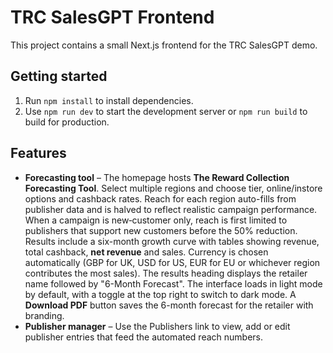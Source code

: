 # TRC SalesGPT Frontend
This project contains a small Next.js frontend for the TRC SalesGPT demo.

## Getting started

1. Run `npm install` to install dependencies.
2. Use `npm run dev` to start the development server or `npm run build` to build for production.

## Features

 - **Forecasting tool** – The homepage hosts **The Reward Collection Forecasting Tool**. Select multiple regions and choose tier, online/instore options and cashback rates. Reach for each region auto-fills from publisher data and is halved to reflect realistic campaign performance. When a campaign is new‑customer only, reach is first limited to publishers that support new customers before the 50% reduction. Results include a six-month growth curve with tables showing revenue, total cashback, **net revenue** and sales. Currency is chosen automatically (GBP for UK, USD for US, EUR for EU or whichever region contributes the most sales). The results heading displays the retailer name followed by "6-Month Forecast". The interface loads in light mode by default, with a toggle at the top right to switch to dark mode. A **Download PDF** button saves the 6-month forecast for the retailer with branding.
- **Publisher manager** – Use the Publishers link to view, add or edit publisher entries that feed the automated reach numbers.
